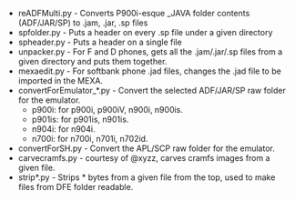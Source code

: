- reADFMulti.py - Converts P900i-esque _JAVA folder contents (ADF/JAR/SP) to .jam, .jar, .sp files
- spfolder.py - Puts a header on every .sp file under a given directory
- spheader.py - Puts a header on a single file
- unpacker.py - For F and D phones, gets all the .jam/.jar/.sp files from a given directory and puts them together.
- mexaedit.py - For softbank phone .jad files, changes the .jad file to be imported in the MEXA.
- convertForEmulator_*.py - Convert the selected ADF/JAR/SP raw folder for the emulator.
  - p900i: for p900i, p900iV, n900i, n900is.
  - p901is: for p901is, n901is.
  - n904i: for n904i.
  - n700i: for n700i, n701i, n702id.
- convertForSH.py - Convert the APL/SCP raw folder for the emulator.
- carvecramfs.py - courtesy of @xyzz, carves cramfs images from a given file.
- strip*.py - Strips * bytes from a given file from the top, used to make files from DFE folder readable.
